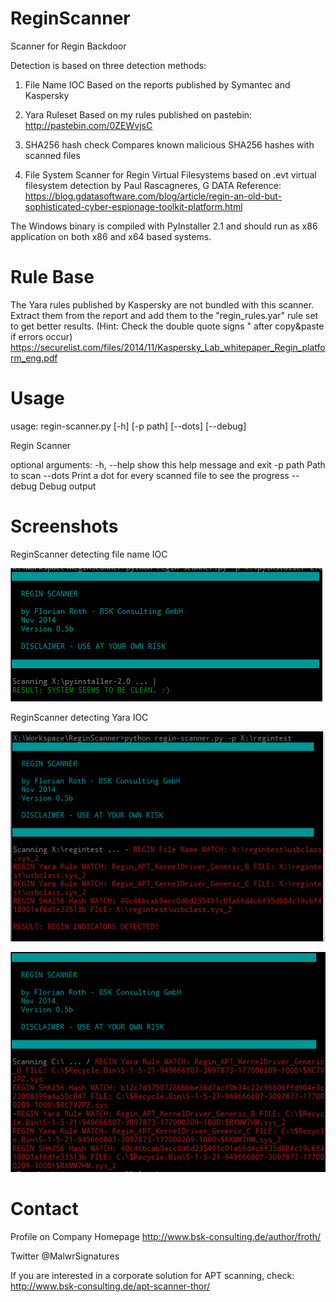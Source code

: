 ReginScanner
============

Scanner for Regin Backdoor

Detection is based on three detection methods:

 1. File Name IOC 
    Based on the reports published by Symantec and Kaspersky

 2. Yara Ruleset
    Based on my rules published on pastebin:
    http://pastebin.com/0ZEWvjsC

 3. SHA256 hash check
    Compares known malicious SHA256 hashes with scanned files

 4. File System Scanner for Regin Virtual Filesystems
    based on .evt virtual filesystem detection by Paul Rascagneres, G DATA
    Reference: https://blog.gdatasoftware.com/blog/article/regin-an-old-but-sophisticated-cyber-espionage-toolkit-platform.html

The Windows binary is compiled with PyInstaller 2.1 and should run as x86 application on both x86 and x64 based systems.

Rule Base
============

The Yara rules published by Kaspersky are not bundled with this scanner. Extract them from the report and add them to the "regin_rules.yar" rule set to get better results. 
(Hint: Check the double quote signs " after copy&paste if errors occur)
https://securelist.com/files/2014/11/Kaspersky_Lab_whitepaper_Regin_platform_eng.pdf

Usage
============

usage: regin-scanner.py [-h] [-p path] [--dots] [--debug]

Regin Scanner

optional arguments:
  -h, --help  show this help message and exit
  -p path     Path to scan
  --dots      Print a dot for every scanned file to see the progress
  --debug     Debug output
  
Screenshots
============

ReginScanner detecting file name IOC

![ReginScannerScreen](/screens/ishot-141129-190200.png?raw=true "ReginScanner detecting file name IOC")

ReginScanner detecting Yara IOC

![ReginScannerScreen](/screens/ishot-141129-190453.png?raw=true "ReginScanner detecting Yara IOC")

![ReginScannerScreen](/screens/ishot-141129-190515.png?raw=true "ReginScanner detecting Yara IOC")

Contact
============

Profile on Company Homepage
http://www.bsk-consulting.de/author/froth/

Twitter
@MalwrSignatures

If you are interested in a corporate solution for APT scanning, check:
http://www.bsk-consulting.de/apt-scanner-thor/
